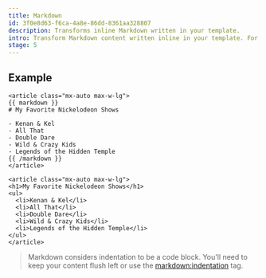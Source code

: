 ```yaml
---
title: Markdown
id: 3f0e8d63-f6ca-4a8e-86dd-8361aa328807
description: Transforms inline Markdown written in your template.
intro: Transform Markdown content written inline in your template. For when you just can't be bothered to write HTML or make another variable.
stage: 5
---
```

## Example

```
<article class="mx-auto max-w-lg">
{{ markdown }}
# My Favorite Nickelodeon Shows

- Kenan & Kel
- All That
- Double Dare
- Wild & Crazy Kids
- Legends of the Hidden Temple
{{ /markdown }}
</article>
```

``` output
<article class="mx-auto max-w-lg">
<h1>My Favorite Nickelodeon Shows</h1>
<ul>
  <li>Kenan & Kel</li>
  <li>All That</li>
  <li>Double Dare</li>
  <li>Wild & Crazy Kids</li>
  <li>Legends of the Hidden Temple</li>
</ul>
</article>
```

> Markdown considers indentation to be a code block. You'll need to keep your content flush left or use the [markdown:indentation](/tags/markdown-indentation) tag.
